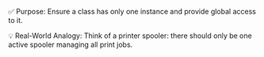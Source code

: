 ✅ Purpose:
Ensure a class has only one instance and provide global access to it.

💡 Real-World Analogy:
Think of a printer spooler: there should only be one active spooler managing all print jobs.
